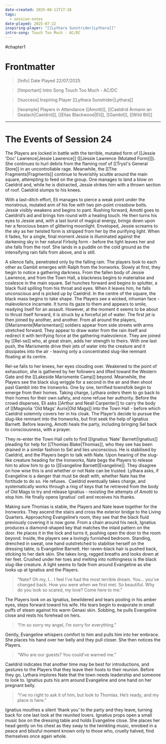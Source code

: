 ```yaml
---
date-created: 2025-08-11T17:18
tags:
  - session-notes
date-played: 2025-07-22
inspiring-player: "[[Lythara Sunstrider|Lythara]]"
intro-song: Touch Too Much - AC/DC
---
```

#chapter1 
# Frontmatter

> [!info] Date Played
> 22/07/2025

> [!important] Intro Song
> Touch Too Much - AC/DC

> [!success] Inspiring Player
> [[Lythara Sunstrider|Lythara]]

> [!example] Players in Attendance
> [[Amotti]], [[Caeldrid Àrmann an Gealach|Caeldrid]], [[Elias Blackwood|Eli]], [[Gambit]], [[Wild Bill]]

---
# The Events of Session 24

The Players are locked in battle with the terrible, mutated form of [[Jessie 'Doc' Lawrence|Jessie Lawrence]] ([[Jessie Lawrence (Mutated Form)]]). She continues to hurl debris from the flaming roof of [[Tryst's General Store]] in an uncontrollable rage. Meanwhile, the [[The Fragments|Fragments]] continue to feverishly scuttle around the main square, attempting to feed on the group. One manages to land a blow on Caeldrid and, while he is distracted, Jessie strikes him with a thrown section of roof. Caeldrid slumps to his knees.

With a last-ditch effort, Eli manages to pierce a weak point under the monstrous, mutated arm of his foe with two pin-point crossbow bolts. Jessie visibly weakens and begins to pant. Rushing forward, Amotti goes to Caeldrid’s aid and brings him round with a healing touch. He then turns his eyes to Jessie and, with a last burst of magical energy, brings down upon her a ferocious beam of glittering moonlight. Enveloped, Jessie screams to the sky as her twisted form is stripped from her by the purifying light. When it fades, for a single, final moment Jessie is illuminated against the darkening sky in her natural Firbolg form - before the light leaves her and she falls from the roof. She lands in a puddle on the cold ground as the intensifying rain falls from above, and is still.

A silence falls, penetrated only by the falling rain. The players look to each other as Gambit emerges with Ralph from the Ironworks. Slowly at first, they begin to notice a gathering darkness. From the fallen body of Jessie Lawrence, and from the Town Hall, a blackness begins to materialise and coalesce in the main square. Sel hunches forward and begins to splutter, a black fluid spilling from his throat and eyes. When it leaves him, he falls unconscious and is picked up by Caeldrid. In the centre of the square, the black mass begins to take shape. The Players see a wicked, inhuman face - malevolence incarnate. It turns its gaze to them and appears to smile, readying itself for an assault. However, at the moment it seems to be about to thrust itself forward, it is struck by a forceful jet of water. The first jet is then joined by another, and another. From all around the players, [[Marismente|Marismentan]] soldiers appear from side streets with arms stretched forward. They appear to draw water from the rain itself and redirect it with terrifying force at the gathering malevolence. They are joined by [[Rel-se]] who, at great strain, adds her strength to theirs. With one last push, the Marismente drive their jets of water into the creature and it dissipates into the air - leaving only a concentrated slug-like remnant floating at its centre.

Rel-se falls to her knees, her eyes clouding over. Weakened to the point of exhaustion, she is gathered by her followers and lifted toward the Western Gate and the [[Lakeside Marismente Camp]] beyond. Meanwhile, the Players see the black slug wriggle for a second in the air and then shoot past Gambit into the Ironworks. One by one, terrified townsfolk begin to emerge from their homes. Taking charge, Lythara orders them to go back to their homes for their own safety, and none refuse her authority. Before the crowd disperses, Eli asks [[Arthur and Neall Carpenter]] to carry the body of [[Magnolia 'Old Mags' Aurix|Old Mags]] into the Town Hall - before which Caeldrid solemnly covers her in his cloak. The Player’s decide to pursue the slug-like remnant into the Ironworks, but first seek the help of Ignatius Barnett. Before leaving, Amotti heals the party, including bringing Sel back to consciousness, with a prayer.

They re-enter the Town Hall cells to find [[Ignatius 'Nate' Barnett|Ignatius]] pleading for help for [[Thomias Blake|Thomias]], who they see has been drained in a similar fashion to Sel and lies unconscious. He is stabilised by Caeldrid, and the Players begin to talk with Nate. Upon hearing of the slug-like creature heading for the Ironworks, Nate begs the Players to release him to allow him to go to [[Evangeline Barnett|Evangeline]]. They disagree on how wise this is and whether or not Nate can be trusted. Lythara asks, if Evangeline is a danger that must be dealt with, whether Nate has the fortitude to do so. He refuses.  Caeldrid eventually takes charge, and systematically works through a ring of keys that he retrieved from the body of Old Mags to try and release Ignatius - resisting the attempts of Amotti to stop him. He finally opens Ignatius’ cell and receives his thanks.

Making sure Thomias is stable, the Players and Nate leave together for the Ironworks. They ascend the stairs and cross the exterior bridge to the Living Quarters. Approaching Evangeline’s room, they see that the black fluid previously covering it is now gone. From a chain around his neck, Ignatius produces a diamond-shaped key that matches the inlaid pattern on the door. He places it in the lock and turns it, pushing open the door to the room beyond. Inside, the players see a lovingly furnished bedroom. Standing, drenched in sweat, one hand outstretched to stabilise herself on the dressing table, is Evangeline Barnett. Her raven-black hair is pushed back, sticking to her dark skin. She takes long, ragged breaths and looks down at her feet. Crushed under her toes and melting into nothingness is the black slug-like creature. A light seems to fade from around Evangeline as she looks up at Ignatius and the Players.

> “Nate? Oh my, I… I feel I’ve had the most terrible dream. You… you’ve changed back. How you were when we first met. So beautiful. Why do you look so scared, my love? Come here to me.”

The Players look on as Ignatius, bewildered and tears pooling in his amber eyes, steps forward toward his wife. His tears begin to evaporate in small puffs of steam against his warm Genasi skin. Sobbing, he pulls Evangeline close and rests his forehead on hers.

> “I’m so sorry my angel, I’m sorry for everything.”

Gently, Evangeline whispers comfort to him and pulls him into her embrace. She places his hand over her belly and they pull closer. She then notices the Players.

> “Who are our guests? You could’ve warned me.”

Caeldrid indicates that another time may be best for introductions, and gestures to the Players that they leave their hosts to their reunion. Before they go, Lythara implores Nate that the town needs leadership and someone to look to. Ignatius puts his arm around Evangeline and one hand on her pregnant belly.

> “I’ve no right to ask it of him, but look to Thomias. He’s ready, and my place is here.”

Ignatius mouthes a silent ‘thank you’ to the party and they leave, turning back for one last look at the reunited lovers. Ignatius props open a small music box on the dressing table and holds Evangeline close. She places her head gently on his chest as they sway to the twinkling music, enrobed in a peace and blissful moment known only to those who, cruelly halved, find themselves once again whole.